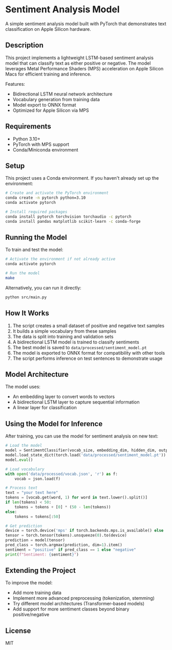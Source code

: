 # Sentiment Analysis Model

A simple sentiment analysis model built with PyTorch that demonstrates text classification on Apple Silicon hardware.

## Description

This project implements a lightweight LSTM-based sentiment analysis model that can classify text as either positive or negative. The model leverages Metal Performance Shaders (MPS) acceleration on Apple Silicon Macs for efficient training and inference.

Features:
- Bidirectional LSTM neural network architecture
- Vocabulary generation from training data
- Model export to ONNX format
- Optimized for Apple Silicon via MPS

## Requirements

- Python 3.10+
- PyTorch with MPS support
- Conda/Miniconda environment

## Setup

This project uses a Conda environment. If you haven't already set up the environment:

```bash
# Create and activate the PyTorch environment
conda create -n pytorch python=3.10
conda activate pytorch

# Install required packages
conda install pytorch torchvision torchaudio -c pytorch
conda install pandas matplotlib scikit-learn -c conda-forge
```

## Running the Model

To train and test the model:

```bash
# Activate the environment if not already active
conda activate pytorch

# Run the model
make
```

Alternatively, you can run it directly:

```bash
python src/main.py
```

## How It Works

1. The script creates a small dataset of positive and negative text samples
2. It builds a simple vocabulary from these samples
3. The data is split into training and validation sets
4. A bidirectional LSTM model is trained to classify sentiments
5. The best model is saved to `data/processed/sentiment_model.pt`
6. The model is exported to ONNX format for compatibility with other tools
7. The script performs inference on test sentences to demonstrate usage

## Model Architecture

The model uses:
- An embedding layer to convert words to vectors
- A bidirectional LSTM layer to capture sequential information
- A linear layer for classification

## Using the Model for Inference

After training, you can use the model for sentiment analysis on new text:

```python
# Load the model
model = SentimentClassifier(vocab_size, embedding_dim, hidden_dim, output_dim)
model.load_state_dict(torch.load('data/processed/sentiment_model.pt'))
model.eval()

# Load vocabulary
with open('data/processed/vocab.json', 'r') as f:
    vocab = json.load(f)

# Process text
text = "your text here"
tokens = [vocab.get(word, 1) for word in text.lower().split()]
if len(tokens) < 50:
    tokens = tokens + [0] * (50 - len(tokens))
else:
    tokens = tokens[:50]

# Get prediction
device = torch.device('mps' if torch.backends.mps.is_available() else 'cpu')
tensor = torch.tensor(tokens).unsqueeze(0).to(device)
prediction = model(tensor)
pred_class = torch.argmax(prediction, dim=1).item()
sentiment = "positive" if pred_class == 1 else "negative"
print(f"Sentiment: {sentiment}")
```

## Extending the Project

To improve the model:
- Add more training data
- Implement more advanced preprocessing (tokenization, stemming)
- Try different model architectures (Transformer-based models)
- Add support for more sentiment classes beyond binary positive/negative

## License

MIT
